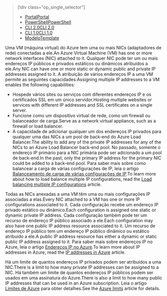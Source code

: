> [!div class="op_single_selector"]
> * [<span data-ttu-id="dc717-101">Portal</span><span class="sxs-lookup"><span data-stu-id="dc717-101">Portal</span></span>](../articles/virtual-network/virtual-network-multiple-ip-addresses-portal.md)
> * [<span data-ttu-id="dc717-102">PowerShell</span><span class="sxs-lookup"><span data-stu-id="dc717-102">PowerShell</span></span>](../articles/virtual-network/virtual-network-multiple-ip-addresses-powershell.md)
> * [<span data-ttu-id="dc717-103">CLI 2.0</span><span class="sxs-lookup"><span data-stu-id="dc717-103">CLI 2.0</span></span>](../articles/virtual-network/virtual-network-multiple-ip-addresses-cli.md)
> * [<span data-ttu-id="dc717-104">CLI 1.0</span><span class="sxs-lookup"><span data-stu-id="dc717-104">CLI 1.0</span></span>](../articles/virtual-network/virtual-network-multiple-ip-addresses-cli-nodejs.md)
> * [<span data-ttu-id="dc717-105">Modelo</span><span class="sxs-lookup"><span data-stu-id="dc717-105">Template</span></span>](../articles/virtual-network/virtual-network-multiple-ip-addresses-template.md)
>

<span data-ttu-id="dc717-106">Uma VM (máquina virtual) do Azure tem uma ou mais NICs (adaptadores de rede) conectadas a ele.</span><span class="sxs-lookup"><span data-stu-id="dc717-106">An Azure Virtual Machine (VM) has one or more network interfaces (NIC) attached to it.</span></span> <span data-ttu-id="dc717-107">Qualquer NIC pode ter um ou mais endereços IP públicos e privados estáticos ou dinâmicos atribuídos a ele.</span><span class="sxs-lookup"><span data-stu-id="dc717-107">Any NIC can have one or more static or dynamic public and private IP addresses assigned to it.</span></span> <span data-ttu-id="dc717-108">A atribuição de vários endereços IP a uma VM permite as seguintes capacidades:</span><span class="sxs-lookup"><span data-stu-id="dc717-108">Assigning multiple IP addresses to a VM enables the following capabilities:</span></span>

* <span data-ttu-id="dc717-109">Hospede vários sites ou serviços com diferentes endereços IP e os certificados SSL em um único servidor.</span><span class="sxs-lookup"><span data-stu-id="dc717-109">Hosting multiple websites or services with different IP addresses and SSL certificates on a single server.</span></span>
* <span data-ttu-id="dc717-110">Funcione como um dispositivo virtual de rede, como um firewall ou balanceador de carga.</span><span class="sxs-lookup"><span data-stu-id="dc717-110">Serve as a network virtual appliance, such as a firewall or load balancer.</span></span>
* <span data-ttu-id="dc717-111">A capacidade de adicionar qualquer um dos endereços IP privados para qualquer uma das NICs a um pool de back-end do Azure Load Balancer.</span><span class="sxs-lookup"><span data-stu-id="dc717-111">The ability to add any of the private IP addresses for any of the NICs to an Azure Load Balancer back-end pool.</span></span> <span data-ttu-id="dc717-112">No passado, somente o endereço IP primário para a NIC primária pode ser adicionado a um pool de back-end.</span><span class="sxs-lookup"><span data-stu-id="dc717-112">In the past, only the primary IP address for the primary NIC could be added to a back-end pool.</span></span> <span data-ttu-id="dc717-113">Para saber mais sobre como balancear a carga de várias configurações de IP, leia o artigo [Balanceamento de carga de várias configurações de IP](../articles/load-balancer/load-balancer-multiple-ip.md?toc=%2fazure%2fvirtual-network%2ftoc.json).</span><span class="sxs-lookup"><span data-stu-id="dc717-113">To learn more about how to load balance multiple IP configurations, read the [Load balancing multiple IP configurations](../articles/load-balancer/load-balancer-multiple-ip.md?toc=%2fazure%2fvirtual-network%2ftoc.json) article.</span></span>

<span data-ttu-id="dc717-114">Todas as NICs anexadas a uma VM têm uma ou mais configurações IP associadas a elas.</span><span class="sxs-lookup"><span data-stu-id="dc717-114">Every NIC attached to a VM has one or more IP configurations associated to it.</span></span> <span data-ttu-id="dc717-115">Cada configuração recebe um endereço IP privado estático ou dinâmico.</span><span class="sxs-lookup"><span data-stu-id="dc717-115">Each configuration is assigned one static or dynamic private IP address.</span></span> <span data-ttu-id="dc717-116">Cada configuração também pode ter um recurso de endereço IP público associado a ele.</span><span class="sxs-lookup"><span data-stu-id="dc717-116">Each configuration may also have one public IP address resource associated to it.</span></span> <span data-ttu-id="dc717-117">Um recurso de endereço IP público tem um endereço IP público dinâmico ou estático atribuído a ele.</span><span class="sxs-lookup"><span data-stu-id="dc717-117">A public IP address resource has either a dynamic or static public IP address assigned to it.</span></span> <span data-ttu-id="dc717-118">Para saber mais sobre endereços IP no Azure, leia o artigo [Endereços IP no Azure](../articles/virtual-network/virtual-network-ip-addresses-overview-arm.md).</span><span class="sxs-lookup"><span data-stu-id="dc717-118">To learn more about IP addresses in Azure, read the [IP addresses in Azure](../articles/virtual-network/virtual-network-ip-addresses-overview-arm.md) article.</span></span> 

<span data-ttu-id="dc717-119">Há um limite de quantos endereços IP privados podem ser atribuídos a uma NIC.</span><span class="sxs-lookup"><span data-stu-id="dc717-119">There is a limit to how many private IP addresses can be assigned to a NIC.</span></span> <span data-ttu-id="dc717-120">Há também um limite de quantos endereços IP públicos podem ser usados em uma assinatura do Azure.</span><span class="sxs-lookup"><span data-stu-id="dc717-120">There is also a limit to how many public IP addresses that can be used in an Azure subscription.</span></span> <span data-ttu-id="dc717-121">Leia o artigo [Limites de Azure](../articles/azure-subscription-service-limits.md?toc=%2fazure%2fvirtual-network%2ftoc.json#azure-resource-manager-virtual-networking-limits) para obter detalhes.</span><span class="sxs-lookup"><span data-stu-id="dc717-121">See the [Azure limits](../articles/azure-subscription-service-limits.md?toc=%2fazure%2fvirtual-network%2ftoc.json#azure-resource-manager-virtual-networking-limits) article for details.</span></span>
